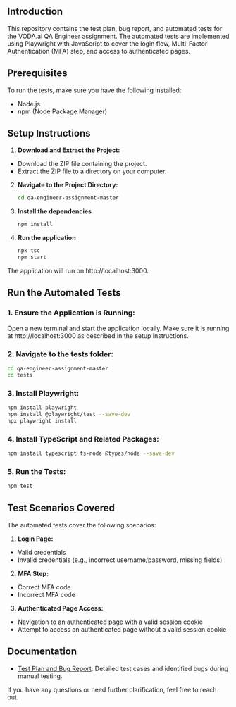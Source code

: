## Introduction

This repository contains the test plan, bug report, and automated tests for the VODA.ai QA Engineer assignment. The automated tests are implemented using Playwright with JavaScript to cover the login flow, Multi-Factor Authentication (MFA) step, and access to authenticated pages.

## Prerequisites

To run the tests, make sure you have the following installed:
  - Node.js 
  - npm (Node Package Manager)

## Setup Instructions

1. **Download and Extract the Project:**
  - Download the ZIP file containing the project.
  - Extract the ZIP file to a directory on your computer.

2. **Navigate to the Project Directory:** 
   ```bash
   cd qa-engineer-assignment-master
   ```
3. **Install the dependencies**
   ```bash
   npm install
   ```
4. **Run the application**
   ```bash
   npx tsc
   npm start
   ```
The application will run on http://localhost:3000.

## Run the Automated Tests

### 1. Ensure the Application is Running:
 Open a new terminal and start the application locally. Make sure it is running at http://localhost:3000 as described in the setup instructions.

### 2. Navigate to the tests folder:
   ```bash
   cd qa-engineer-assignment-master
   cd tests
   ```
   
### 3. Install Playwright:
   ```bash
   npm install playwright
   npm install @playwright/test --save-dev
   npx playwright install
   ```
### 4. Install TypeScript and Related Packages:
   ```bash
   npm install typescript ts-node @types/node --save-dev
   ```
### 5. Run the Tests:
   ```bash
   npm test
   ```
## Test Scenarios Covered

The automated tests cover the following scenarios:

1. **Login Page:**

  - Valid credentials
  - Invalid credentials (e.g., incorrect username/password, missing fields)

2. **MFA Step:**

  - Correct MFA code
  - Incorrect MFA code

3. **Authenticated Page Access:**

  - Navigation to an authenticated page with a valid session cookie
  - Attempt to access an authenticated page without a valid session cookie

## Documentation

- [Test Plan and Bug Report](docs/Test%20Plan.pdf): Detailed test cases and identified bugs during manual testing.

If you have any questions or need further clarification, feel free to reach out.
